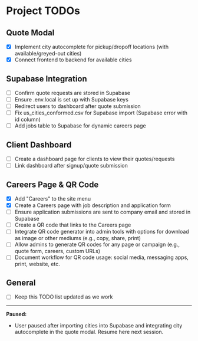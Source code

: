 # Project TODOs

## Quote Modal
- [x] Implement city autocomplete for pickup/dropoff locations (with available/greyed-out cities)
- [x] Connect frontend to backend for available cities

## Supabase Integration
- [ ] Confirm quote requests are stored in Supabase
- [ ] Ensure .env.local is set up with Supabase keys
- [ ] Redirect users to dashboard after quote submission
- [ ] Fix us_cities_conformed.csv for Supabase import (Supabase error with id column)
- [ ] Add jobs table to Supabase for dynamic careers page

## Client Dashboard
- [ ] Create a dashboard page for clients to view their quotes/requests
- [ ] Link dashboard after signup/quote submission

## Careers Page & QR Code
- [x] Add "Careers" to the site menu
- [x] Create a Careers page with job description and application form
- [ ] Ensure application submissions are sent to company email and stored in Supabase
- [ ] Create a QR code that links to the Careers page
- [ ] Integrate QR code generator into admin tools with options for download as image or other mediums (e.g., copy, share, print)
- [ ] Allow admins to generate QR codes for any page or campaign (e.g., quote form, careers, custom URLs)
- [ ] Document workflow for QR code usage: social media, messaging apps, print, website, etc.

## General
- [ ] Keep this TODO list updated as we work

---

**Paused:**
- User paused after importing cities into Supabase and integrating city autocomplete in the quote modal. Resume here next session. 